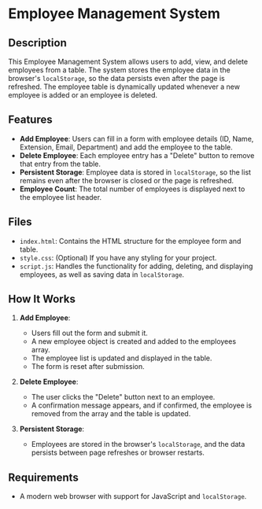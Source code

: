 # Employee Management System

## Description
This Employee Management System allows users to add, view, and delete employees from a table. The system stores the employee data in the browser's `localStorage`, so the data persists even after the page is refreshed. The employee table is dynamically updated whenever a new employee is added or an employee is deleted.

## Features
- **Add Employee**: Users can fill in a form with employee details (ID, Name, Extension, Email, Department) and add the employee to the table.
- **Delete Employee**: Each employee entry has a "Delete" button to remove that entry from the table.
- **Persistent Storage**: Employee data is stored in `localStorage`, so the list remains even after the browser is closed or the page is refreshed.
- **Employee Count**: The total number of employees is displayed next to the employee list header.

## Files
- `index.html`: Contains the HTML structure for the employee form and table.
- `style.css`: (Optional) If you have any styling for your project.
- `script.js`: Handles the functionality for adding, deleting, and displaying employees, as well as saving data in `localStorage`.

## How It Works
1. **Add Employee**:
   - Users fill out the form and submit it.
   - A new employee object is created and added to the employees array.
   - The employee list is updated and displayed in the table.
   - The form is reset after submission.

2. **Delete Employee**:
   - The user clicks the "Delete" button next to an employee.
   - A confirmation message appears, and if confirmed, the employee is removed from the array and the table is updated.

3. **Persistent Storage**:
   - Employees are stored in the browser's `localStorage`, and the data persists between page refreshes or browser restarts.

## Requirements
- A modern web browser with support for JavaScript and `localStorage`.
